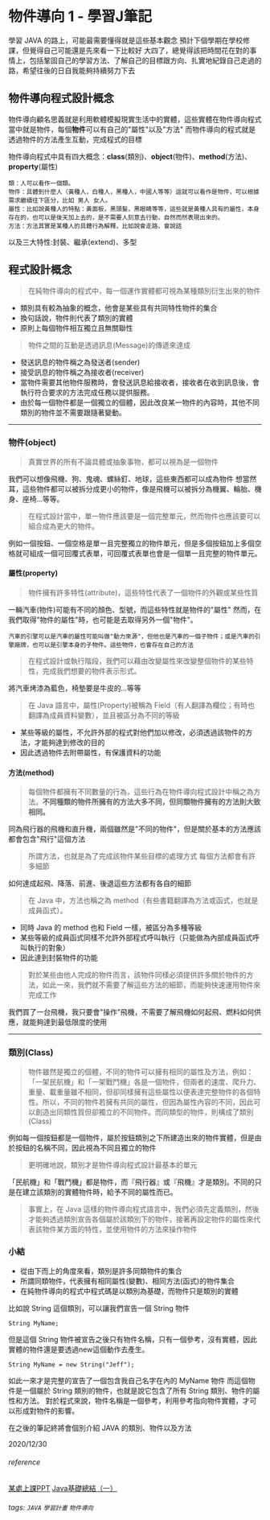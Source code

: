 # 物件導向 1 - 學習J筆記

學習 JAVA 的路上，可能最需要懂得就是這些基本觀念
預計下個學期在學校修課，但覺得自己可能還是先來看一下比較好
大四了，總覺得該把時間花在對的事情上，包括鞏固自己的學習方法、了解自己的目標跟方向、扎實地紀錄自己走過的路，希望往後的日自我能夠持續努力下去

## 物件導向程式設計概念
物件導向顧名思義就是利用軟體模擬現實生活中的實體，這些實體在物件導向程式當中就是物件，每個**物件**可以有自己的"屬性"以及"方法"
而物件導向的程式就是透過物件的方法產生互動，完成程式的目標

物件導向程式中具有四大概念：**class**(類別)、**object**(物件)、**method**(方法)、**property**(屬性)

    類：人可以看作一個類。
    物件：具體到什麼人（黃種人，白種人，黑種人，中國人等等）這就可以看作是物件，可以根據需求繼續往下區分，比如 男人 女人。
    屬性：比如說黃種人的特點：黃面板，黑頭髮，黑眼睛等等，這些就是黃種人具有的屬性，本身存在的，也可以是後天加上去的，是不需要人刻意去行動，自然而然表現出來的。
    方法：方法其實是某種人的具體行為解釋，比如說會走路，會說話

以及三大特性:封裝、繼承(extend)、多型

## 程式設計概念
>在純物件導向的程式中，每一個運作實體都可視為某種類別衍生出來的物件

* 類別具有較為抽象的概念，他會是某些具有共同特性物件的集合
* 換句話說，物件則代表了類別的實體
* 原則上每個物件相互獨立且無關聯性

>物件之間的互動是透過訊息(Message)的傳遞來達成

* 發送訊息的物件稱之為發送者(sender)
* 接受訊息的物件稱之為接收者(receiver)
* 當物件需要其他物件服務時，會發送訊息給接收者，接收者在收到訊息後，會執行符合要求的方法完成任務以提供服務。
* 由於每一個物件都是一個獨立的個體，因此改良某一物件的內容時，其他不同類別的物件並不需要跟隨著變動。
---
### 物件(object)

>真實世界的所有不論具體或抽象事物，都可以視為是一個物件

我們可以想像飛機、狗、鬼魂、螺絲釘、地球，這些東西都可以成為物件
想當然耳，這些物件都可以被拆分成更小的物件，像是飛機可以被拆分為機翼、輪胎、機身、座椅...等等。
>在程式設計當中，單一物件應該要是一個完整單元，然而物件也應該要可以組合成為更大的物件。

例如一個按鈕、一個空格是單一且完整獨立的物件單元，但是多個按鈕加上多個空格就可組成一個可回覆式表單，可回覆式表單也會是一個單一且完整的物件單元。

#### 屬性(property)
>物件擁有許多特性(attribute)，這些特性代表了一個物件的外觀或某些性質

一輛汽車(物件)可能有不同的顏色、型號，而這些特性就是物件的"屬性"
然而，在我們取得"物件的屬性"時，也可能是去取得另外一個"物件"。

    汽車的引擎可以是汽車的屬性可能叫做"動力來源"，但他也是汽車的一個子物件；或是汽車的引擎廠牌，也可以是引擎本身的子物件。這些物件，也會存在自己的方法

>在程式設計或執行階段，我們可以藉由改變屬性來改變整個物件的某些特性，完成我們想要的物件表示形式。

將汽車烤漆為藍色，椅墊要是牛皮的...等等

>在 Java 語言中，屬性(Property)被稱為 Field（有人翻譯為欄位；有時也翻譯為成員資料變數），並且被區分為不同的等級

* 某些等級的屬性，不允許外部的程式對他們加以修改，必須透過該物件的方法，才能夠達到修改的目的
* 因此透過物件去附帶屬性，有保護資料的功能

#### 方法(method)

>每個物件都擁有不同數量的行為，這些行為在物件導向程式設計中稱之為方法。**不同種類的物件所擁有的方法大多不同，但同類物件擁有的方法則大致相同。**

同為飛行器的飛機和直升機，兩個雖然是"不同的物件"，但是關於基本的方法應該都會包含"飛行"這個方法

>所謂方法，也就是為了完成該物件某些目標的處理方式
>每個方法都會有許多細節

如何達成起飛、降落、前進、後退這些方法都有各自的細節

>在 Java 中，方法也稱之為 method（有些書籍翻譯為方法或函式，也就是成員函式）。

* 同時 Java 的 method 也和 Field 一樣，被區分為多種等級
* 某些等級的成員函式同樣不允許外部程式呼叫執行（只能做為內部成員函式呼叫執行的對象）
* 因此達到封裝物件的功能

>對於某些由他人完成的物件而言，該物件同樣必須提供許多關於物件的方法，如此一來，我們就不需要了解這些方法的細節，而能夠快速運用物件來完成工作

我們買了一台飛機，我只要會"操作"飛機，不需要了解飛機如何起飛、燃料如何供應，就能夠達到最低限度的使用

---
### 類別(Class)
>物件雖然是獨立的個體，不同的物件可以擁有相同的屬性及方法，例如：「一架民航機」和「一架戰鬥機」各是一個物件，但兩者的速度、爬升力、重量、載重量雖不相同，但卻同樣擁有這些屬性以便表達完整物件的各個特性。所以，不同的物件若擁有共同的屬性，但因為屬性內容的不同，因此可以創造出同類性質但卻獨立的不同物件。而同類型的物件，則構成了類別(Class)

例如每一個按鈕都是一個物件，屬於按鈕類別之下所建造出來的物件實體，但是由於按鈕的名稱不同，因此視為不同且獨立的物件

>更明確地說，類別才是物件導向程式設計最基本的單元

「民航機」和「戰鬥機」都是物件，而『飛行器』或『飛機』才是類別。不同的只是在建立該類別的實體物件時，給予不同的屬性而已。

>事實上，在 Java 這樣的物件導向程式語言中，我們必須先定義類別，然後才能夠透過類別宣告各個屬於該類別下的物件，接著再設定物件的屬性來代表該物件某方面的特性，並使用物件的方法來操作物件

### 小結
* 從由下而上的角度來看，類別是許多同類物件的集合
* 所謂同類物件，代表擁有相同屬性(變數)、相同方法(函式)的物件集合
* 在純物件導向的程式中程式碼是以類別為基礎，而物件只是類別的實體

比如說 String 這個類別，可以讓我們宣告一個 String 物件
```java=
String MyName;
```
但是這個 String 物件被宣告之後只有物件名稱，只有一個參考，沒有實體，因此實體的物件還是要透過new這個動作去產生。
```java=
String MyName = new String("Jeff");
```
如此一來才是完整的宣告了一個包含我自己名字在內的 MyName 物件
而這個物件是一個屬於 String 類別的物件，也就是說它包含了所有 String 類別、物件的屬性和方法。
對於程式來說，物件名稱是一個參考，利用參考指向物件實體，才可以形成對物件的影響。

在之後的筆記終將會個別介紹 JAVA 的類別、物件以及方法

2020/12/30

###### reference
[某處上課PPT](http://dns2.asia.edu.tw/~wzyang/slides/java/chen/se7ch07.pdf)
[Java基礎總結（一）](https://www.itread01.com/content/1546524374.html)
###### tags: `JAVA` `學習計畫` `物件導向`



